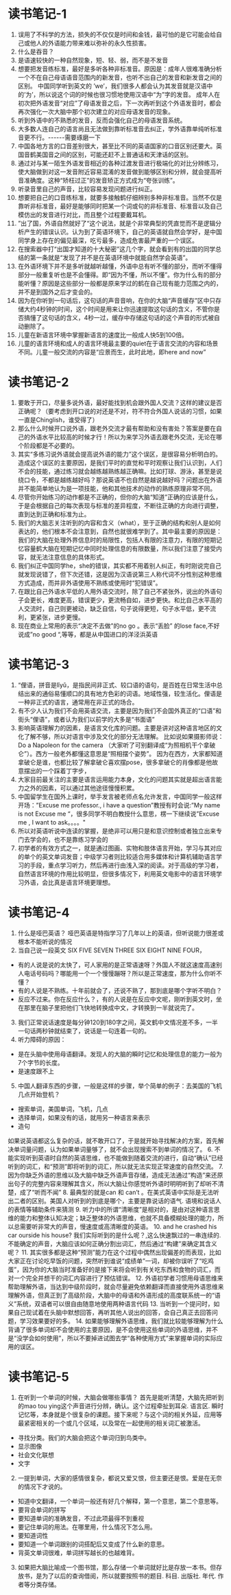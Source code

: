 # 读书笔记-1
1. 误用了不科学的方法，损失的不仅仅是时间和金钱，最可怕的是它可能会给自己或他人的外语能力带来难以弥补的永久性损害。
2. 什么是吞音？
1. 是语速较快的一种自然现象，短、轻、弱，而不是不发音
3. 想要把发音练标准，最好是多听各种非标准音。原因是：成年人很难准确分析一个不在自己母语语音范围内的新发音，也听不出自己的发音和新发音之间的区别。   中国同学听到英文的 ’we’，我们很多人都会认为其发音就是汉语中的’为’，所以说这个词的时候也很习惯地使用汉语中“为”字的发音。    成年人在初次把外语发音“对应”了母语发音之后，下一次再听到这个外语发音时，都会再次强化一次大脑中那个初次建立的对应母语发音的现象。
4. 听到外语中的不熟悉的发音，反而会强化自己的母语发音系统。
5. 大多数人连自己的语言尚且无法做到靠听标准音去纠正，学外语靠单纯听标准音更不行。------需要琢磨一下
6. 中国各地方言的口音差别很大，甚至比不同的英语国家的口音区别还要大。英国音鹤美国音之间的区别，可能还赶不上普通话和天津话的区别。
7. 通过对与某一陌生外语发音相近的各种过渡发音进行极端化的对比分辨练习，使大脑做到对这一发音附近容易混淆的发音做到能够区别和分辨，就会提高听音准确度。这种“矫枉过正”的发音矫正方式成为“夸张训练”。
8. 听录音里自己的声音，比较容易发现问题进行纠正。
9. 想要把自己的口音练标准，就要多接触鹤仔细辨别多种非标准音。当然不仅是靠听非标准音，最好是能够同时把某一个词或句的非标准音、标准音以及自己模仿出的发音进行对比，而且整个过程要戴耳机。
10. ”出了国，外语自然就好了“这个说法，就是个非常典型的凭直觉而不是逻辑分析产生的错误认识。认为到了英语环境下，自己的英语就自然会学好，是中国同学身上存在的偏见最深，吃亏最多，造成危害最严重的一个误区。
11. 在搜索器中打“出国才知道的十大秘密”这几个字，就会看到有的出国的同学总结的第一条就是“发现了并不是在英语环境中就能自然学会英语”。
12. 在外语环境下并不是多听就越听越懂，外语中总有听不懂的部分，而听不懂得部分一般重复听也是不会懂得。即“因为不懂，所以不懂”。你为什么有的部分能听懂？原因是这些部分一般都是原来学过的鹤在自己现有能力范围之内的，并不是到国外之后才变会的。
13. 因为在你听到一句话后，这句话的声音音响，在你的大脑“声音缓存”区中只存储大约4秒钟的时间，这个时间是用来让你迅速提取这句话的含义，不管你是否搞懂了这句话的含义，4秒一过，缓存中存储这句话的这个声音的形式被自动删除了。
14. 儿童在新语言环境中掌握新语言的速度比一般成人快5到100倍。
15. 儿童的语言环境和成人的语言环境最主要的quiet在于语言交流的内容和场景不同。儿童一般交流的内容是“应景而生，此时此地，即here and now”


# 读书笔记-2
1. 要敢于开口，尽量多说外语，最好能找到机会跟外国人交流？这样的建议是否正确呢？（要考虑到开口说的对还是不对，符不符合外国人说话的习惯，如果一直是Chinglish，谁受得了）
2. 那么什么时候开口说外语，跟老外交流才最有帮助和没有害处？答案是要在自己的外语水平比较高的时候才行！所以为来学习外语去跟老外交流，无论在哪个阶段都是不必要的。
3. 其实“多练习说外语就会提高说外语的能力”这个误区，是很容易分析明白的。造成这个误区的主要原因，是我们平时的直觉和平时观察让我们认识到，人们不会的技能，通过练习就会越练越熟练越正确嘛。比如打球、游泳，甚至是说绕口令，不都是越练越好吗？那说英语不也自然是越说越好吗？问题出在外语并不能简单地认为是一项技能，他和其他技术的动作的熟练原理非常不同。
4. 尽管你开始练习的动作都是不正确的，但你的大脑“知道”正确的应该是什么，于是会根据自己的每次表现与标准的差异程度，不断往正确的方向进行调整，直到达到正确和标准为止。
5. 我们的大脑志关注听到的内容和含义（what），至于正确的结构和别人是如何表达的，他们根本不会注意到，自然也就很难学到了。其中最主要的原因是：我们的大脑在处理外界信息时的局限性，包括人有限的注意力，有限的短期记忆容量鹤大脑在短期记忆中同时处理信息的有限数量，所以我们注意了接受内容，就无法注意信息的具体形式。
6. 我们纠正中国同学he，she的错误，其实都不用着别人纠正，有时刚说完自己就发现说错了，但下次还错，这是因为汉语说第三人称代词不分性别这种思维方式造成，而并非外语使用不熟练或使用时“犯错误”。
7. 在跟比自己外语水平低的人用外语交流时，除了自己不紧张外，说出的外语句子会更长，难度更高，错误更少，更流畅自如，进步更快。和比自己水平高的人交流时，自己则更被动，缺乏自信，句子说得更短，句子水平低，更不流利，更紧张，进步更慢。
8. 现在商业上常用的表示“决定不去做”的no go 。表示“丢脸” 的lose face,不好说成”no good “,等等，都是从中国进口的洋泾浜英语

# 读书笔记-3

1. “俚语，拼音是lǐyǔ，是指民间非正式、较口语的语句，是百姓在日常生活中总结出来的通俗易懂顺口的具有地方色彩的词语。地域性强，较生活化。俚语是一种非正式的语言，通常用在非正式的场合。
2. 有不少人认为我们不会用英语交流，主要是因为我们不会国外真正的“口语”和街头“俚语”，或者认为我们以前学的大多是“书面语”
3. 影响英语理解力的因素，是语言文化库的问题。主要是讲对这种语言地区的文化了解不够，所以对语言中涉及文化的部分无法理解。 比如说如果摄影师说：Do a Napoleon for the camera （大家听了可别翻译成“为照相机干个拿破仑”）。西方一般老外都懂这意思是“照相摆个姿势”。 因为在西方，大家都知道拿破仑是谁，也都比较了解拿破仑喜欢摆pose，很多拿破仑的肖像都是他故意摆出的一个踩着丁字步，
4. 大家目前最关注的主要是语言运用能力本身，文化的问题其实就是超出语言能力之外的因素，可以通过其他途径慢慢积累。
5. 中国留学生在国外上课时，举手发言被老师点名允许发言，中国同学一般这样开场：”Excuse me professor., i have a question”教授有时会说:”My name is not Excuse me “，很多同学不明白教授什么意思，楞一下继续说”Excuse me , I want to ask。。。。"
6. 所以对英语听说中连读的掌握，是绝非可以用只是和意识控制或者独立出来专门去学会的，也不是靠练习学会的
7. 初学者的有效方式之一，就是通过图画、实物和肢体语言开始，学习与其对应的单个的英文单词发音；中级学习者则比较适合用多媒体和计算机辅助语言学习的手段，重点学习听力，然后再进行由浅入深的阅读。对于高级的学习者，自然语言环境的作用比较明显，但很多情况下，利用英文电影中的语言环境学习外语，会比真是语言环境更理想。






# 读书笔记-4
1. 什么是哑巴英语？
哑巴英语是特指学习了几年以上的英语，但听说能力很差或根本不能听说的情况
2. 当自己说一段英文  SIX FIVE SEVEN THREE SIX EIGHT NINE FOUR，
* 有的人说是说的太快了，可人家用的是正常语速呀？外国人不就这速度高速别人电话号码吗？哪能用一个一个慢慢蹦呀？所以是正常速度，那为什么你听不懂？
* 有的人说是不熟练。十年前就会了，还说不熟了，那到底是哪个字听不明白？
* 反应不过来。你在反应什么？，有的人说是在反应中文呢，刚听到英文时，坐在那里在脑子里把他们飞快地转换成中文，才转换到一半就说完了。


3. 我们正常说话速度是每分钟120到180字之间，英文鹤中文情况差不多，一半一句话两秒钟就结束了，说话是一句连着一句的。
4. 听力障碍的原因：
* 是在头脑中使用母语翻译。发现人的大脑的瞬时记忆和处理信息的能力一般为7个字节的长度。
* 是速度跟不上


5. 中国人翻译东西的步骤，一般是这样的步骤，举个简单的例子：去美国的飞机几点开始登机？
* 搜索单词，美国单词，飞机，几点
* 选择单词，如果没有的话，就用另一种语言来表示
* 造句


如果说英语都这么复杂的话，就不敢开口了，于是就开始寻找解决的方案，首先解决单词量问题，认为如果单词量够了，就不会出现搜索不到单词的情况了。
6. 不能实现听到英语时自然的英语思维，也不能做到随着交流的进行，自动“确认”已经听到的词汇，和“预测”即将听到的词汇，所以就无法实现正常速度的自然交流。
7. 因为你缺乏外语的思维以及大脑中缺乏外语声音存储，造成无法通过“构造”来还原出句子的完整内容来理解其含义，所以大脑让你感觉听外语时明明听到了却听不清楚，成了“听而不闻”
8. 最典型的就是can  和 can’t 。在美式英语中实际是无法听出二者的区别。美国人对听到的到底是哪个，主要是靠说话的语气. 语境和说话人的表情等辅助条件来猜测
9. 听力中的所谓“清晰度”是相对的，是由对这种语言思维的能力和整体认知决定；缺乏整体的外语思维，也就不具备模糊处理的能力，所以总需要听非常大的声音，慢速度或高清晰度的英语。
10. and he crashed his car ourside his house? 我们实际听到的是什么呢？,这么快速飘过的一串连续的. 不能确定的声音，大脑应该如何正确分割出词汇，然后通过“构建”来确定其含义呢？
11. 其实很多都是这种“预测”能力在这个过程中偶然出现偏差的而表现，比如大家正在讨论吃早饭的问题，突然听到谁说“成绩单”一词，却被你误听了“吃鸡蛋”，因为你的大脑当时准备好的是接下来将会听到有关吃东西和食物的词汇，而对一个完全并想干的词汇内容进行了预估错误。
12. 外语初学者习惯用母语思维来帮助理解外语，当达到中级阶段时，就会尽量避免依赖翻译而直接使用外语思维来理解外语，但真正到了高级阶段，大脑中的母语和外语形成的高度联系统一的“语义”系统，双语者可以很自由随意地使用两种语言代码
13. 当听到一个提问时，如果自己现试着在头脑中默想回答，再听其他人说出的回答，会自己真正去回答问题，学习效果要好的多。
14. 如果能够理解外语思维，我们就比较能够理解为什么背诵了很多单词却不会使用的主要原因，是不会使用这些单词的外语思维，并不是“没学会如何使用”，所以不要掉进试图去学“各种使用方式”来掌握单词的实际应用的误区。


# 读书笔记-5
1. 在听到一个单词的时候，大脑会做哪些事情？
首先是能听清楚，大脑先把听到的mao tou ying这个声音进行分辨，确认。这个过程牵扯到耳朵. 语言区. 瞬时记忆等，本身就是个很复杂的课题。接下来呢？与这个词的相关外延，应用等最紧密相关的一个或几个区域，以及常在一起使用的相关词汇被激活。
* 寻找分类。我们的大脑会把这个单词归到鸟类中。
* 显示图像
* 社会文化联想
* 文字



2. 一提到单词，大家的感情很复杂，都说又爱又恨，但主要还是恨。爱是在无奈的情况下才说的。
* 知道中文翻译，一个单词一般还有好几个解释，第一个意思，第二个意思等。
* 要背会单词的拼写
* 要知道单词的准确发音，不过此项最得不到重视
* 要记住单词的用法。在哪里用，什么情况下怎么用。
* 要知道词性
* 要知道一个单词跟别的词搭配后又变成了什么新的意思。
* 背英文单词很难，单词拼写越长的也越难背。


3. 如果把大脑比喻成一个图书馆，那么存储一个单词就好比是存放一本书。但存放书，是为了以后的查询借阅，所以就要按照书的题目. 科目. 出版社. 年代. 作者等分类存储。
